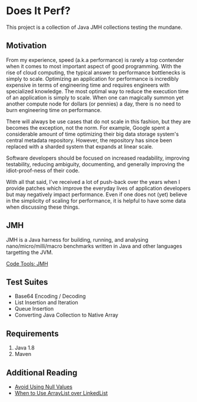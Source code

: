 # Does It Perf?

This project is a collection of Java JMH collections testing the mundane.

## Motivation

From my experience, speed (a.k.a performance) is rarely a top contender when it comes to most important aspect of good programming. With the rise of cloud computing, the typical answer to performance bottlenecks is simply to scale. Optimizing an application for performance is incredibly expensive in terms of engineering time and requires engineers with specialized knowledge. The most optimal way to reduce the execution time of an application is simply to scale. When one can magically summon yet another compute node for dollars (or pennies) a day, there is no need to burn engineering time on performance. 

There will always be use cases that do not scale in this fashion, but they are becomes the exception, not the norm. For example, Google spent a considerable amount of time optimizing their big data storage system's central metadata repository.  However, the repository has since been replaced with a sharded system that expands at linear scale. 

Software developers should be focused on increased readability, improving testability, reducing ambiguity, documenting, and generally improving the idiot-proof-ness of their code.

With all that said, I've received a lot of push-back over the years when I provide patches which improve the everyday lives of application developers but may negatively impact performance. Even if one does not (yet) believe in the simplicity of scaling for performance, it is helpful to have some data when discussing these things.

## JMH

JMH is a Java harness for building, running, and analysing nano/micro/milli/macro benchmarks written in Java and other languages targetting the JVM.

[Code Tools: JMH](https://openjdk.java.net/projects/code-tools/jmh/)

## Test Suites

* Base64 Encoding / Decoding
* List Insertion and Iteration
* Queue Insertion
* Converting Java Collection to Native Array

## Requirements
1. Java 1.8
2. Maven

## Additional Reading

* [Avoid Using Null Values](https://github.com/google/guava/wiki/UsingAndAvoidingNullExplained)
* [When to Use ArrayList over LinkedList](https://stackoverflow.com/questions/322715/when-to-use-linkedlist-over-arraylist-in-java)